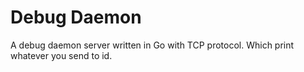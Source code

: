# Debug Daemon #

A debug daemon server written in Go with TCP protocol. Which print whatever you send to id.
